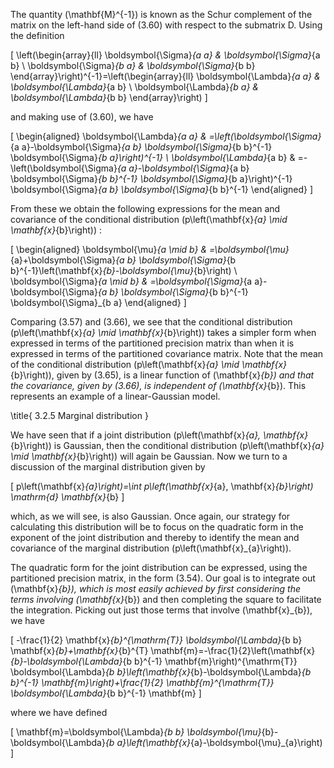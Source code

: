 The quantity \(\mathbf{M}^{-1}\) is known as the Schur complement of the matrix on the left-hand side of (3.60) with respect to the submatrix D. Using the definition

\[
\left(\begin{array}{ll}
\boldsymbol{\Sigma}_{a a} & \boldsymbol{\Sigma}_{a b} \\
\boldsymbol{\Sigma}_{b a} & \boldsymbol{\Sigma}_{b b}
\end{array}\right)^{-1}=\left(\begin{array}{ll}
\boldsymbol{\Lambda}_{a a} & \boldsymbol{\Lambda}_{a b} \\
\boldsymbol{\Lambda}_{b a} & \boldsymbol{\Lambda}_{b b}
\end{array}\right)
\]

and making use of (3.60), we have

\[
\begin{aligned}
\boldsymbol{\Lambda}_{a a} & =\left(\boldsymbol{\Sigma}_{a a}-\boldsymbol{\Sigma}_{a b} \boldsymbol{\Sigma}_{b b}^{-1} \boldsymbol{\Sigma}_{b a}\right)^{-1} \\
\boldsymbol{\Lambda}_{a b} & =-\left(\boldsymbol{\Sigma}_{a a}-\boldsymbol{\Sigma}_{a b} \boldsymbol{\Sigma}_{b b}^{-1} \boldsymbol{\Sigma}_{b a}\right)^{-1} \boldsymbol{\Sigma}_{a b} \boldsymbol{\Sigma}_{b b}^{-1}
\end{aligned}
\]

From these we obtain the following expressions for the mean and covariance of the conditional distribution \(p\left(\mathbf{x}_{a} \mid \mathbf{x}_{b}\right)\) :

\[
\begin{aligned}
\boldsymbol{\mu}_{a \mid b} & =\boldsymbol{\mu}_{a}+\boldsymbol{\Sigma}_{a b} \boldsymbol{\Sigma}_{b b}^{-1}\left(\mathbf{x}_{b}-\boldsymbol{\mu}_{b}\right) \\
\boldsymbol{\Sigma}_{a \mid b} & =\boldsymbol{\Sigma}_{a a}-\boldsymbol{\Sigma}_{a b} \boldsymbol{\Sigma}_{b b}^{-1} \boldsymbol{\Sigma}_{b a}
\end{aligned}
\]

Comparing (3.57) and (3.66), we see that the conditional distribution \(p\left(\mathbf{x}_{a} \mid \mathbf{x}_{b}\right)\) takes a simpler form when expressed in terms of the partitioned precision matrix than when it is expressed in terms of the partitioned covariance matrix. Note that the mean of the conditional distribution \(p\left(\mathbf{x}_{a} \mid \mathbf{x}_{b}\right)\), given by (3.65), is a linear function of \(\mathbf{x}_{b}\) and that the covariance, given by (3.66), is independent of \(\mathbf{x}_{b}\). This represents an example of a linear-Gaussian model.

\title{
3.2.5 Marginal distribution
}

We have seen that if a joint distribution \(p\left(\mathbf{x}_{a}, \mathbf{x}_{b}\right)\) is Gaussian, then the conditional distribution \(p\left(\mathbf{x}_{a} \mid \mathbf{x}_{b}\right)\) will again be Gaussian. Now we turn to a discussion of the marginal distribution given by

\[
p\left(\mathbf{x}_{a}\right)=\int p\left(\mathbf{x}_{a}, \mathbf{x}_{b}\right) \mathrm{d} \mathbf{x}_{b}
\]

which, as we will see, is also Gaussian. Once again, our strategy for calculating this distribution will be to focus on the quadratic form in the exponent of the joint distribution and thereby to identify the mean and covariance of the marginal distribution \(p\left(\mathbf{x}_{a}\right)\).

The quadratic form for the joint distribution can be expressed, using the partitioned precision matrix, in the form (3.54). Our goal is to integrate out \(\mathbf{x}_{b}\), which is most easily achieved by first considering the terms involving \(\mathbf{x}_{b}\) and then completing the square to facilitate the integration. Picking out just those terms that involve \(\mathbf{x}_{b}\), we have

\[
-\frac{1}{2} \mathbf{x}_{b}^{\mathrm{T}} \boldsymbol{\Lambda}_{b b} \mathbf{x}_{b}+\mathbf{x}_{b}^{T} \mathbf{m}=-\frac{1}{2}\left(\mathbf{x}_{b}-\boldsymbol{\Lambda}_{b b}^{-1} \mathbf{m}\right)^{\mathrm{T}} \boldsymbol{\Lambda}_{b b}\left(\mathbf{x}_{b}-\boldsymbol{\Lambda}_{b b}^{-1} \mathbf{m}\right)+\frac{1}{2} \mathbf{m}^{\mathrm{T}} \boldsymbol{\Lambda}_{b b}^{-1} \mathbf{m}
\]

where we have defined

\[
\mathbf{m}=\boldsymbol{\Lambda}_{b b} \boldsymbol{\mu}_{b}-\boldsymbol{\Lambda}_{b a}\left(\mathbf{x}_{a}-\boldsymbol{\mu}_{a}\right)
\]